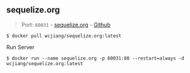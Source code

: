 sequelize.org
---

> Port: `60031` - [sequelize.org](https://sequelize.org/)  - [Github](https://github.com/sequelize/sequelize.org)

```shell
$ docker pull wcjiang/sequelize.org:latest
```

Run Server

```shell
$ docker run --name sequelize.org -p 60031:80 --restart=always -d wcjiang/sequelize.org:latest
```
